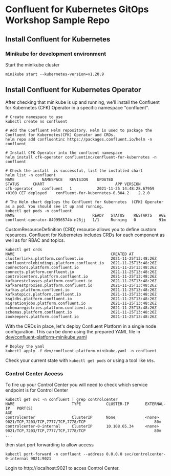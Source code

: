 # Confluent for Kubernetes GitOps Workshop Sample Repo

## Install Confluent for Kubernetes

### Minikube for development environment

Start the minikube cluster

```
minikube start --kubernetes-version=v1.20.9
```

## Install Confluent for Kubernetes Operator

After checking that minikube is up and running, we'll install the Confluent for Kubernetes (CFK) Operator in a specific namespace "confluent".

```
# Create namespace to use
kubectl create ns confluent

# Add the Confluent Helm repository. Helm is used to package the Confluent for Kubernetes(CFK) Operator and CRDs.
helm repo add confluentinc https://packages.confluent.io/helm -n confluent

# Install CFK Operator into the confluent namespace
helm install cfk-operator confluentinc/confluent-for-kubernetes -n confluent

# Check the install  is successful, list the installed chart
helm list -n confluent
NAME        	NAMESPACE	REVISION	UPDATED                            	STATUS  	CHART                           	APP VERSION
cfk-operator	confluent	1       	2021-11-25 14:48:28.67959 +0100 CET	deployed	confluent-for-kubernetes-0.304.2	2.2.0

# The Helm chart deploys the Confluent for Kubernetes  (CFK) Operator as a pod. You should see it up and running.
kubectl get pods -n confluent
NAME                                  READY   STATUS    RESTARTS   AGE
confluent-operator-849956574b-n28jj   1/1     Running   0          91m
```


CustomResourceDefinition (CRD) resource allows you to define custom resources. Confluent for Kubernetes includes CRDs for each component as well as for RBAC and topics.

```
kubectl get crds
NAME                                          CREATED AT
clusterlinks.platform.confluent.io            2021-11-25T13:48:26Z
confluentrolebindings.platform.confluent.io   2021-11-25T13:48:26Z
connectors.platform.confluent.io              2021-11-25T13:48:26Z
connects.platform.confluent.io                2021-11-25T13:48:26Z
controlcenters.platform.confluent.io          2021-11-25T13:48:26Z
kafkarestclasses.platform.confluent.io        2021-11-25T13:48:26Z
kafkarestproxies.platform.confluent.io        2021-11-25T13:48:26Z
kafkas.platform.confluent.io                  2021-11-25T13:48:26Z
kafkatopics.platform.confluent.io             2021-11-25T13:48:26Z
ksqldbs.platform.confluent.io                 2021-11-25T13:48:26Z
migrationjobs.platform.confluent.io           2021-11-25T13:48:26Z
schemaregistries.platform.confluent.io        2021-11-25T13:48:26Z
schemas.platform.confluent.io                 2021-11-25T13:48:26Z
zookeepers.platform.confluent.io              2021-11-25T13:48:26Z
```

With the CRDs in place, let's deploy Confluent Platform in a single node configuration. This can be done using the prepared YAML file in [dev/confluent-platform-minikube.yaml](dev/confluent-platform-minikube.yaml)

```
# Deploy the yaml
kubectl apply -f dev/confluent-platform-minikube.yaml -n confluent
```

Check your current state with `kubectl get pods` or using a tool like `k9s`.

### Control Center Access

To fire up your Control Center you will need to check which service endpoint is for Control Center

```
kubectl get svc -n confluent | grep controlcenter
NAME                         TYPE           CLUSTER-IP       EXTERNAL-IP   PORT(S)                                                          AGE
controlcenter                ClusterIP      None             <none>        9021/TCP,7203/TCP,7777/TCP,7778/TCP                              80m
controlcenter-0-internal     ClusterIP      10.108.65.34     <none>        9021/TCP,7203/TCP,7777/TCP,7778/TCP                              80m
...
```

then start port forwarding to allow access

```
kubectl port-forward -n confluent --address 0.0.0.0 svc/controlcenter-0-internal 9021:9021
```

Login to http://localhost:9021 to acces Control Center.

